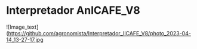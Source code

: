 # Interpretador AnICAFE_V8
![Image_text](https://github.com/agronomista/Interpretador_IICAFE_V8/photo_2023-04-14_13-27-17.jpg
